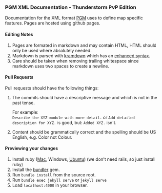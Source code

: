 ### PGM XML Documentation - Thunderstorm PvP Edition

Documentation for the XML format [PGM](https://github.com/OvercastNetwork/ProjectAres/) uses to define map specific features.
Pages are hosted using github pages.

#### Editing Notes

1. Pages are formated in markdown and may contain HTML, HTML should only be used where absolutely needed.
2. Markdown is parsed with [kramdown](https://kramdown.gettalong.org/) which has an [enhanced syntax](https://kramdown.gettalong.org/syntax.html).
3. Care should be taken when removing trailing whitespace since markdown uses two spaces to create a newline.


#### Pull Requests

Pull requests should have the following things:

1. The commits should have a descriptive message and which is not in the past tense.

   For example:  
   `Describe the XYZ module with more detail.` or `Add detailed description for XYZ.` is good, but: `Added XYZ.` isn't.

2. Content should be grammatically correct and the spelling should be US English, e.g. Color not Colour.


#### Previewing your changes

1. Install ruby ([Mac](https://gorails.com/setup/osx/10.11-el-capitan), Windows, [Ubuntu](https://gorails.com/setup/ubuntu/15.10)) (we don't need rails, so just install ruby)
2. Install the [bundler](http://bundler.io) gem.
2. Run `bundle install` from the source root.
3. Run `bundle exec jekyll serve` or `jekyll serve`
4. Load `localhost:4000` in your browser.
